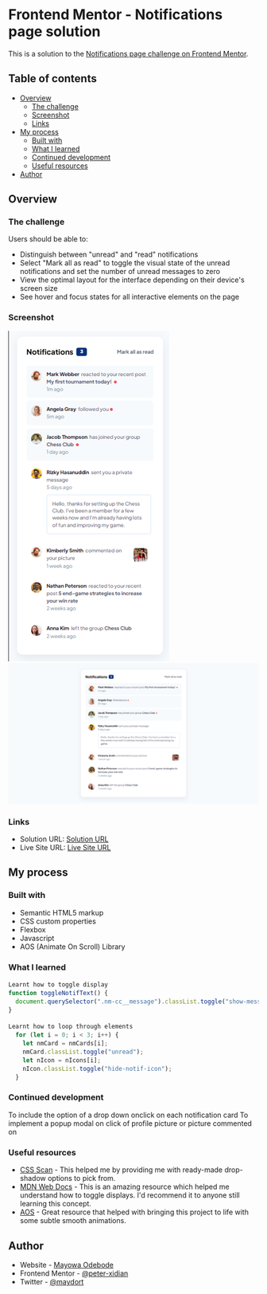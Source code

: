 # Frontend Mentor - Notifications page solution

This is a solution to the [Notifications page challenge on Frontend Mentor](https://www.frontendmentor.io/challenges/notifications-page-DqK5QAmKbC).

## Table of contents

- [Overview](#overview)
  - [The challenge](#the-challenge)
  - [Screenshot](#screenshot)
  - [Links](#links)
- [My process](#my-process)
  - [Built with](#built-with)
  - [What I learned](#what-i-learned)
  - [Continued development](#continued-development)
  - [Useful resources](#useful-resources)
- [Author](#author)

## Overview

### The challenge

Users should be able to:

- Distinguish between "unread" and "read" notifications
- Select "Mark all as read" to toggle the visual state of the unread notifications and set the number of unread messages to zero
- View the optimal layout for the interface depending on their device's screen size
- See hover and focus states for all interactive elements on the page

### Screenshot

![](<./images/Notifications%20page%20challenge%20on%20Frontend%20Mentor%20(mobile)%20--%20By%20Mayowa%20Odebode.png>)
![](<./images/Notifications%20page%20challenge%20on%20Frontend%20Mentor%20(web)%20--%20By%20Mayowa%20Odebode.png>)

### Links

- Solution URL: [Solution URL](https://notification-component.netlify.app/)
- Live Site URL: [Live Site URL](https://notification-component.netlify.app/)

## My process

### Built with

- Semantic HTML5 markup
- CSS custom properties
- Flexbox
- Javascript
- AOS (Animate On Scroll) Library

### What I learned

```js
Learnt how to toggle display
function toggleNotifText() {
  document.querySelector(".nm-cc__message").classList.toggle("show-message");
}

Learnt how to loop through elements
  for (let i = 0; i < 3; i++) {
    let nmCard = nmCards[i];
    nmCard.classList.toggle("unread");
    let nIcon = nIcons[i];
    nIcon.classList.toggle("hide-notif-icon");
  }
```

### Continued development

To include the option of a drop down onclick on each notification card
To implement a popup modal on click of profile picture or picture commented on

### Useful resources

- [CSS Scan](https://getcssscan.com/css-box-shadow-examples) - This helped me by providing me with ready-made drop-shadow options to pick from.
- [MDN Web Docs](https://developer.mozilla.org/en-US/docs/Web/API/DOMTokenList/toggle) - This is an amazing resource which helped me understand how to toggle displays. I'd recommend it to anyone still learning this concept.
- [AOS](https://michalsnik.github.io/aos/) - Great resource that helped with bringing this project to life with some subtle smooth animations.

## Author

- Website - [Mayowa Odebode](https://mayowa-odebode.netlify.app/)
- Frontend Mentor - [@peter-xidian](https://www.frontendmentor.io/profile/Peter-Xidian)
- Twitter - [@maydort](https://twitter.com/maydort)
